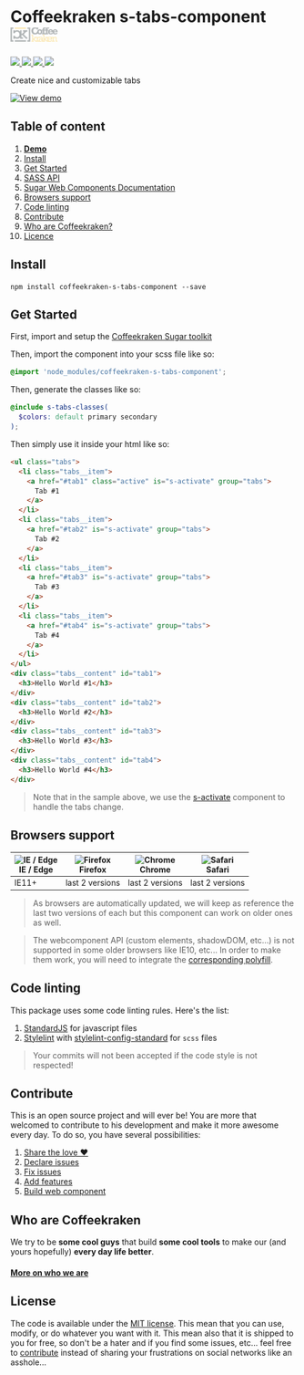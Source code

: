 # Coffeekraken s-tabs-component <img src=".resources/coffeekraken-logo.jpg" height="25px" />

<p>
	<!-- <a href="https://travis-ci.org/coffeekraken/s-tabs-component">
		<img src="https://img.shields.io/travis/coffeekraken/s-tabs-component.svg?style=flat-square" />
	</a> -->
	<a href="https://www.npmjs.com/package/coffeekraken-s-tabs-component">
		<img src="https://img.shields.io/npm/v/coffeekraken-s-tabs-component.svg?style=flat-square" />
	</a>
	<a href="https://github.com/coffeekraken/s-tabs-component/blob/master/LICENSE.txt">
		<img src="https://img.shields.io/npm/l/coffeekraken-s-tabs-component.svg?style=flat-square" />
	</a>
	<!-- <a href="https://github.com/coffeekraken/s-tabs-component">
		<img src="https://img.shields.io/npm/dt/coffeekraken-s-tabs-component.svg?style=flat-square" />
	</a>
	<a href="https://github.com/coffeekraken/s-tabs-component">
		<img src="https://img.shields.io/github/forks/coffeekraken/s-tabs-component.svg?style=social&label=Fork&style=flat-square" />
	</a>
	<a href="https://github.com/coffeekraken/s-tabs-component">
		<img src="https://img.shields.io/github/stars/coffeekraken/s-tabs-component.svg?style=social&label=Star&style=flat-square" />
	</a> -->
	<a href="https://twitter.com/{twitter-username}">
		<img src="https://img.shields.io/twitter/url/http/{twitter-username}.svg?style=social&style=flat-square" />
	</a>
	<a href="http://coffeekraken.io">
		<img src="https://img.shields.io/twitter/url/http/shields.io.svg?style=flat-square&label=coffeekraken.io&colorB=f2bc2b&style=flat-square" />
	</a>
</p>

<p class="lead">Create nice and customizable tabs</p>

[![View demo](http://components.coffeekraken.io/assets/img/view-demo.png)](http://components.coffeekraken.io/app/s-tabs-component)

## Table of content

1. **[Demo](http://components.coffeekraken.io/app/s-tabs-component)**
2. [Install](#readme-install)
3. [Get Started](#readme-get-started)
4. [SASS API](doc/sass)
5. [Sugar Web Components Documentation](https://github.com/coffeekraken/sugar/blob/master/doc/webcomponent.md)
6. [Browsers support](#readme-browsers-support)
7. [Code linting](#readme-code-linting)
8. [Contribute](#readme-contribute)
9. [Who are Coffeekraken?](#readme-who-are-coffeekraken)
10. [Licence](#readme-license)

<a name="readme-install"></a>

## Install

```
npm install coffeekraken-s-tabs-component --save
```

<a name="readme-get-started"></a>

## Get Started

First, import and setup the [Coffeekraken Sugar toolkit](https://github.com/coffeekraken/sugar)

Then, import the component into your scss file like so:

```scss
@import 'node_modules/coffeekraken-s-tabs-component';
```

Then, generate the classes like so:

```scss
@include s-tabs-classes(
  $colors: default primary secondary
);
```

Then simply use it inside your html like so:

```html
<ul class="tabs">
  <li class="tabs__item">
    <a href="#tab1" class="active" is="s-activate" group="tabs">
      Tab #1
    </a>
  </li>
  <li class="tabs__item">
    <a href="#tab2" is="s-activate" group="tabs">
      Tab #2
    </a>
  </li>
  <li class="tabs__item">
    <a href="#tab3" is="s-activate" group="tabs">
      Tab #3
    </a>
  </li>
  <li class="tabs__item">
    <a href="#tab4" is="s-activate" group="tabs">
      Tab #4
    </a>
  </li>
</ul>
<div class="tabs__content" id="tab1">
  <h3>Hello World #1</h3>
</div>
<div class="tabs__content" id="tab2">
  <h3>Hello World #2</h3>
</div>
<div class="tabs__content" id="tab3">
  <h3>Hello World #3</h3>
</div>
<div class="tabs__content" id="tab4">
  <h3>Hello World #4</h3>
</div>
```

> Note that in the sample above, we use the [s-activate](https://github.com/coffeekraken/s-activate-component) component to handle the tabs change.

<a id="readme-browsers-support"></a>

## Browsers support

| <img src="https://raw.githubusercontent.com/godban/browsers-support-badges/master/src/images/edge.png" alt="IE / Edge" width="16px" height="16px" /></br>IE / Edge | <img src="https://raw.githubusercontent.com/godban/browsers-support-badges/master/src/images/firefox.png" alt="Firefox" width="16px" height="16px" /></br>Firefox | <img src="https://raw.githubusercontent.com/godban/browsers-support-badges/master/src/images/chrome.png" alt="Chrome" width="16px" height="16px" /></br>Chrome | <img src="https://raw.githubusercontent.com/godban/browsers-support-badges/master/src/images/safari.png" alt="Safari" width="16px" height="16px" /></br>Safari |
| ------------------------------------------------------------------------------------------------------------------------------------------------------------------ | ----------------------------------------------------------------------------------------------------------------------------------------------------------------- | -------------------------------------------------------------------------------------------------------------------------------------------------------------- | -------------------------------------------------------------------------------------------------------------------------------------------------------------- |
| IE11+                                                                                                                                                              | last 2 versions                                                                                                                                                   | last 2 versions                                                                                                                                                | last 2 versions                                                                                                                                                |

> As browsers are automatically updated, we will keep as reference the last two versions of each but this component can work on older ones as well.

> The webcomponent API (custom elements, shadowDOM, etc...) is not supported in some older browsers like IE10, etc... In order to make them work, you will need to integrate the [corresponding polyfill](https://www.webcomponents.org/polyfills).

<a id="readme-code-linting"></a>

## Code linting

This package uses some code linting rules. Here's the list:

1. [StandardJS](https://standardjs.com/) for javascript files
2. [Stylelint](https://github.com/stylelint/stylelint) with [stylelint-config-standard](https://github.com/stylelint/stylelint-config-standard) for `scss` files

> Your commits will not been accepted if the code style is not respected!

<a id="readme-contribute"></a>

## Contribute

This is an open source project and will ever be! You are more that welcomed to contribute to his development and make it more awesome every day.
To do so, you have several possibilities:

1. [Share the love ❤️](https://github.com/Coffeekraken/coffeekraken/blob/master/contribute.md#contribute-share-the-love)
2. [Declare issues](https://github.com/Coffeekraken/coffeekraken/blob/master/contribute.md#contribute-declare-issues)
3. [Fix issues](https://github.com/Coffeekraken/coffeekraken/blob/master/contribute.md#contribute-fix-issues)
4. [Add features](https://github.com/Coffeekraken/coffeekraken/blob/master/contribute.md#contribute-add-features)
5. [Build web component](https://github.com/Coffeekraken/coffeekraken/blob/master/contribute.md#contribute-build-web-component)

<a id="readme-who-are-coffeekraken"></a>

## Who are Coffeekraken

We try to be **some cool guys** that build **some cool tools** to make our (and yours hopefully) **every day life better**.

#### [More on who we are](https://github.com/Coffeekraken/coffeekraken/blob/master/who-are-we.md)

<a id="readme-license"></a>

## License

The code is available under the [MIT license](LICENSE.txt). This mean that you can use, modify, or do whatever you want with it. This mean also that it is shipped to you for free, so don't be a hater and if you find some issues, etc... feel free to [contribute](https://github.com/Coffeekraken/coffeekraken/blob/master/contribute.md) instead of sharing your frustrations on social networks like an asshole...
